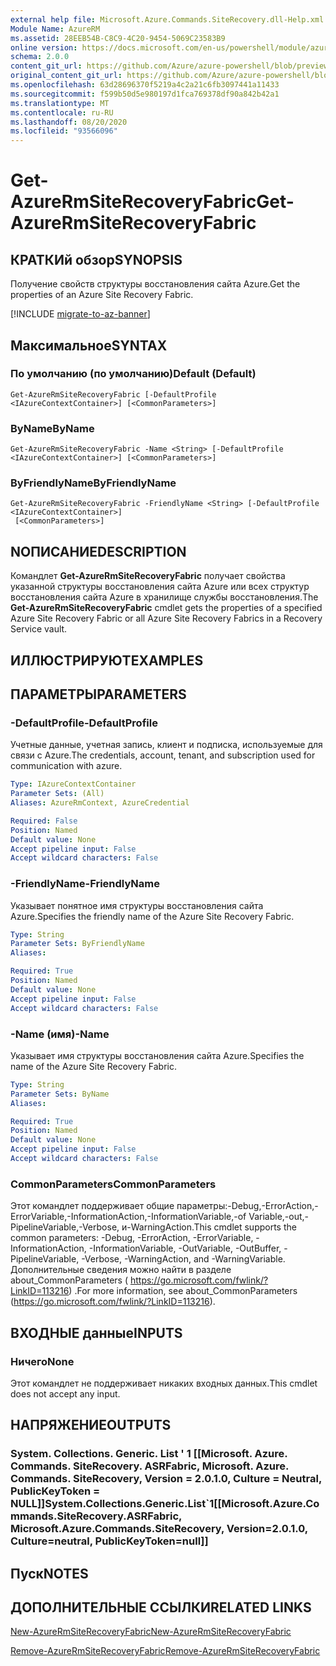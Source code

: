 ```yaml
---
external help file: Microsoft.Azure.Commands.SiteRecovery.dll-Help.xml
Module Name: AzureRM
ms.assetid: 28EEB54B-C8C9-4C20-9454-5069C23583B9
online version: https://docs.microsoft.com/en-us/powershell/module/azurerm.siterecovery/get-azurermsiterecoveryfabric
schema: 2.0.0
content_git_url: https://github.com/Azure/azure-powershell/blob/preview/src/ResourceManager/SiteRecovery/Commands.SiteRecovery/help/Get-AzureRmSiteRecoveryFabric.md
original_content_git_url: https://github.com/Azure/azure-powershell/blob/preview/src/ResourceManager/SiteRecovery/Commands.SiteRecovery/help/Get-AzureRmSiteRecoveryFabric.md
ms.openlocfilehash: 63d28696370f5219a4c2a21c6fb3097441a11433
ms.sourcegitcommit: f599b50d5e980197d1fca769378df90a842b42a1
ms.translationtype: MT
ms.contentlocale: ru-RU
ms.lasthandoff: 08/20/2020
ms.locfileid: "93566096"
---
```

# <span data-ttu-id="53892-101">Get-AzureRmSiteRecoveryFabric</span><span class="sxs-lookup"><span data-stu-id="53892-101">Get-AzureRmSiteRecoveryFabric</span></span>

## <span data-ttu-id="53892-102">КРАТКИй обзор</span><span class="sxs-lookup"><span data-stu-id="53892-102">SYNOPSIS</span></span>
<span data-ttu-id="53892-103">Получение свойств структуры восстановления сайта Azure.</span><span class="sxs-lookup"><span data-stu-id="53892-103">Get the properties of an Azure Site Recovery Fabric.</span></span>

[!INCLUDE [migrate-to-az-banner](../../includes/migrate-to-az-banner.md)]

## <span data-ttu-id="53892-104">Максимальное</span><span class="sxs-lookup"><span data-stu-id="53892-104">SYNTAX</span></span>

### <span data-ttu-id="53892-105">По умолчанию (по умолчанию)</span><span class="sxs-lookup"><span data-stu-id="53892-105">Default (Default)</span></span>
```
Get-AzureRmSiteRecoveryFabric [-DefaultProfile <IAzureContextContainer>] [<CommonParameters>]
```

### <span data-ttu-id="53892-106">ByName</span><span class="sxs-lookup"><span data-stu-id="53892-106">ByName</span></span>
```
Get-AzureRmSiteRecoveryFabric -Name <String> [-DefaultProfile <IAzureContextContainer>] [<CommonParameters>]
```

### <span data-ttu-id="53892-107">ByFriendlyName</span><span class="sxs-lookup"><span data-stu-id="53892-107">ByFriendlyName</span></span>
```
Get-AzureRmSiteRecoveryFabric -FriendlyName <String> [-DefaultProfile <IAzureContextContainer>]
 [<CommonParameters>]
```

## <span data-ttu-id="53892-108">NОПИСАНИЕ</span><span class="sxs-lookup"><span data-stu-id="53892-108">DESCRIPTION</span></span>
<span data-ttu-id="53892-109">Командлет **Get-AzureRmSiteRecoveryFabric** получает свойства указанной структуры восстановления сайта Azure или всех структур восстановления сайта Azure в хранилище службы восстановления.</span><span class="sxs-lookup"><span data-stu-id="53892-109">The **Get-AzureRmSiteRecoveryFabric** cmdlet gets the properties of a specified Azure Site Recovery Fabric or all Azure Site Recovery Fabrics in a Recovery Service vault.</span></span>

## <span data-ttu-id="53892-110">ИЛЛЮСТРИРУЮТ</span><span class="sxs-lookup"><span data-stu-id="53892-110">EXAMPLES</span></span>

## <span data-ttu-id="53892-111">ПАРАМЕТРЫ</span><span class="sxs-lookup"><span data-stu-id="53892-111">PARAMETERS</span></span>

### <span data-ttu-id="53892-112">-DefaultProfile</span><span class="sxs-lookup"><span data-stu-id="53892-112">-DefaultProfile</span></span>
<span data-ttu-id="53892-113">Учетные данные, учетная запись, клиент и подписка, используемые для связи с Azure.</span><span class="sxs-lookup"><span data-stu-id="53892-113">The credentials, account, tenant, and subscription used for communication with azure.</span></span>

```yaml
Type: IAzureContextContainer
Parameter Sets: (All)
Aliases: AzureRmContext, AzureCredential

Required: False
Position: Named
Default value: None
Accept pipeline input: False
Accept wildcard characters: False
```

### <span data-ttu-id="53892-114">-FriendlyName</span><span class="sxs-lookup"><span data-stu-id="53892-114">-FriendlyName</span></span>
<span data-ttu-id="53892-115">Указывает понятное имя структуры восстановления сайта Azure.</span><span class="sxs-lookup"><span data-stu-id="53892-115">Specifies the friendly name of the Azure Site Recovery Fabric.</span></span>

```yaml
Type: String
Parameter Sets: ByFriendlyName
Aliases: 

Required: True
Position: Named
Default value: None
Accept pipeline input: False
Accept wildcard characters: False
```

### <span data-ttu-id="53892-116">-Name (имя)</span><span class="sxs-lookup"><span data-stu-id="53892-116">-Name</span></span>
<span data-ttu-id="53892-117">Указывает имя структуры восстановления сайта Azure.</span><span class="sxs-lookup"><span data-stu-id="53892-117">Specifies the name of the Azure Site Recovery Fabric.</span></span>

```yaml
Type: String
Parameter Sets: ByName
Aliases: 

Required: True
Position: Named
Default value: None
Accept pipeline input: False
Accept wildcard characters: False
```

### <span data-ttu-id="53892-118">CommonParameters</span><span class="sxs-lookup"><span data-stu-id="53892-118">CommonParameters</span></span>
<span data-ttu-id="53892-119">Этот командлет поддерживает общие параметры:-Debug,-ErrorAction,-ErrorVariable,-InformationAction,-InformationVariable,-of Variable,-out,-PipelineVariable,-Verbose, и-WarningAction.</span><span class="sxs-lookup"><span data-stu-id="53892-119">This cmdlet supports the common parameters: -Debug, -ErrorAction, -ErrorVariable, -InformationAction, -InformationVariable, -OutVariable, -OutBuffer, -PipelineVariable, -Verbose, -WarningAction, and -WarningVariable.</span></span> <span data-ttu-id="53892-120">Дополнительные сведения можно найти в разделе about_CommonParameters ( https://go.microsoft.com/fwlink/?LinkID=113216) .</span><span class="sxs-lookup"><span data-stu-id="53892-120">For more information, see about_CommonParameters (https://go.microsoft.com/fwlink/?LinkID=113216).</span></span>

## <span data-ttu-id="53892-121">ВХОДНЫЕ данные</span><span class="sxs-lookup"><span data-stu-id="53892-121">INPUTS</span></span>

### <span data-ttu-id="53892-122">Ничего</span><span class="sxs-lookup"><span data-stu-id="53892-122">None</span></span>
<span data-ttu-id="53892-123">Этот командлет не поддерживает никаких входных данных.</span><span class="sxs-lookup"><span data-stu-id="53892-123">This cmdlet does not accept any input.</span></span>

## <span data-ttu-id="53892-124">НАПРЯЖЕНИЕ</span><span class="sxs-lookup"><span data-stu-id="53892-124">OUTPUTS</span></span>

### <span data-ttu-id="53892-125">System. Collections. Generic. List ' 1 [[Microsoft. Azure. Commands. SiteRecovery. ASRFabric, Microsoft. Azure. Commands. SiteRecovery, Version = 2.0.1.0, Culture = Neutral, PublicKeyToken = NULL]]</span><span class="sxs-lookup"><span data-stu-id="53892-125">System.Collections.Generic.List\`1[[Microsoft.Azure.Commands.SiteRecovery.ASRFabric, Microsoft.Azure.Commands.SiteRecovery, Version=2.0.1.0, Culture=neutral, PublicKeyToken=null]]</span></span>

## <span data-ttu-id="53892-126">Пуск</span><span class="sxs-lookup"><span data-stu-id="53892-126">NOTES</span></span>

## <span data-ttu-id="53892-127">ДОПОЛНИТЕЛЬНЫЕ ССЫЛКИ</span><span class="sxs-lookup"><span data-stu-id="53892-127">RELATED LINKS</span></span>

[<span data-ttu-id="53892-128">New-AzureRmSiteRecoveryFabric</span><span class="sxs-lookup"><span data-stu-id="53892-128">New-AzureRmSiteRecoveryFabric</span></span>](./New-AzureRmSiteRecoveryFabric.md)

[<span data-ttu-id="53892-129">Remove-AzureRmSiteRecoveryFabric</span><span class="sxs-lookup"><span data-stu-id="53892-129">Remove-AzureRmSiteRecoveryFabric</span></span>](./Remove-AzureRmSiteRecoveryFabric.md)
